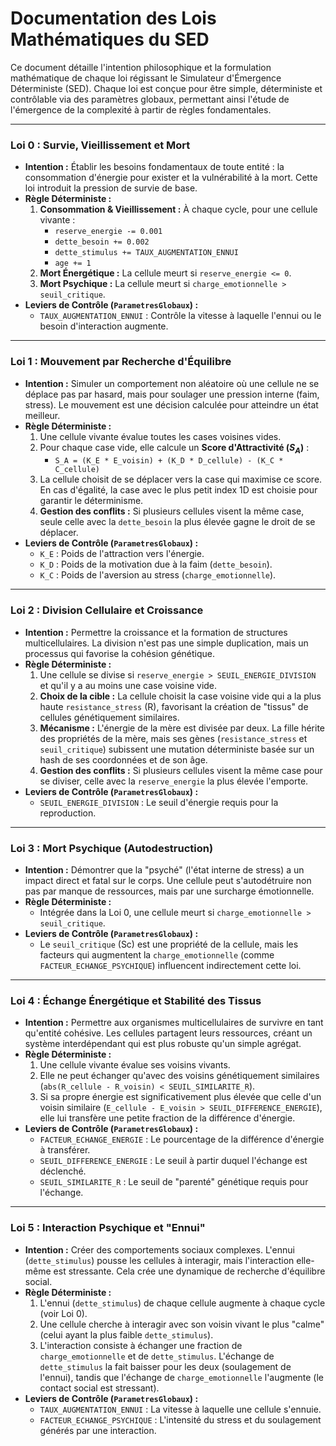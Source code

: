 # Documentation des Lois Mathématiques du SED

Ce document détaille l'intention philosophique et la formulation mathématique de chaque loi régissant le Simulateur d'Émergence Déterministe (SED). Chaque loi est conçue pour être simple, déterministe et contrôlable via des paramètres globaux, permettant ainsi l'étude de l'émergence de la complexité à partir de règles fondamentales.

---

### Loi 0 : Survie, Vieillissement et Mort

*   **Intention :** Établir les besoins fondamentaux de toute entité : la consommation d'énergie pour exister et la vulnérabilité à la mort. Cette loi introduit la pression de survie de base.
*   **Règle Déterministe :**
    1.  **Consommation & Vieillissement :** À chaque cycle, pour une cellule vivante :
        *   `reserve_energie -= 0.001`
        *   `dette_besoin += 0.002`
        *   `dette_stimulus += TAUX_AUGMENTATION_ENNUI`
        *   `age += 1`
    2.  **Mort Énergétique :** La cellule meurt si `reserve_energie <= 0`.
    3.  **Mort Psychique :** La cellule meurt si `charge_emotionnelle > seuil_critique`.
*   **Leviers de Contrôle (`ParametresGlobaux`) :**
    *   `TAUX_AUGMENTATION_ENNUI` : Contrôle la vitesse à laquelle l'ennui ou le besoin d'interaction augmente.

---

### Loi 1 : Mouvement par Recherche d'Équilibre

*   **Intention :** Simuler un comportement non aléatoire où une cellule ne se déplace pas par hasard, mais pour soulager une pression interne (faim, stress). Le mouvement est une décision calculée pour atteindre un état meilleur.
*   **Règle Déterministe :**
    1.  Une cellule vivante évalue toutes les cases voisines vides.
    2.  Pour chaque case vide, elle calcule un **Score d'Attractivité ($S_A$)** :
        *   `S_A = (K_E * E_voisin) + (K_D * D_cellule) - (K_C * C_cellule)`
    3.  La cellule choisit de se déplacer vers la case qui maximise ce score. En cas d'égalité, la case avec le plus petit index 1D est choisie pour garantir le déterminisme.
    4.  **Gestion des conflits :** Si plusieurs cellules visent la même case, seule celle avec la `dette_besoin` la plus élevée gagne le droit de se déplacer.
*   **Leviers de Contrôle (`ParametresGlobaux`) :**
    *   `K_E` : Poids de l'attraction vers l'énergie.
    *   `K_D` : Poids de la motivation due à la faim (`dette_besoin`).
    *   `K_C` : Poids de l'aversion au stress (`charge_emotionnelle`).

---

### Loi 2 : Division Cellulaire et Croissance

*   **Intention :** Permettre la croissance et la formation de structures multicellulaires. La division n'est pas une simple duplication, mais un processus qui favorise la cohésion génétique.
*   **Règle Déterministe :**
    1.  Une cellule se divise si `reserve_energie > SEUIL_ENERGIE_DIVISION` et qu'il y a au moins une case voisine vide.
    2.  **Choix de la cible :** La cellule choisit la case voisine vide qui a la plus haute `resistance_stress` (R), favorisant la création de "tissus" de cellules génétiquement similaires.
    3.  **Mécanisme :** L'énergie de la mère est divisée par deux. La fille hérite des propriétés de la mère, mais ses gènes (`resistance_stress` et `seuil_critique`) subissent une mutation déterministe basée sur un hash de ses coordonnées et de son âge.
    4.  **Gestion des conflits :** Si plusieurs cellules visent la même case pour se diviser, celle avec la `reserve_energie` la plus élevée l'emporte.
*   **Leviers de Contrôle (`ParametresGlobaux`) :**
    *   `SEUIL_ENERGIE_DIVISION` : Le seuil d'énergie requis pour la reproduction.

---

### Loi 3 : Mort Psychique (Autodestruction)

*   **Intention :** Démontrer que la "psyché" (l'état interne de stress) a un impact direct et fatal sur le corps. Une cellule peut s'autodétruire non pas par manque de ressources, mais par une surcharge émotionnelle.
*   **Règle Déterministe :**
    *   Intégrée dans la Loi 0, une cellule meurt si `charge_emotionnelle > seuil_critique`.
*   **Leviers de Contrôle (`ParametresGlobaux`) :**
    *   Le `seuil_critique` (Sc) est une propriété de la cellule, mais les facteurs qui augmentent la `charge_emotionnelle` (comme `FACTEUR_ECHANGE_PSYCHIQUE`) influencent indirectement cette loi.

---

### Loi 4 : Échange Énergétique et Stabilité des Tissus

*   **Intention :** Permettre aux organismes multicellulaires de survivre en tant qu'entité cohésive. Les cellules partagent leurs ressources, créant un système interdépendant qui est plus robuste qu'un simple agrégat.
*   **Règle Déterministe :**
    1.  Une cellule vivante évalue ses voisins vivants.
    2.  Elle ne peut échanger qu'avec des voisins génétiquement similaires (`abs(R_cellule - R_voisin) < SEUIL_SIMILARITE_R`).
    3.  Si sa propre énergie est significativement plus élevée que celle d'un voisin similaire (`E_cellule - E_voisin > SEUIL_DIFFERENCE_ENERGIE`), elle lui transfère une petite fraction de la différence d'énergie.
*   **Leviers de Contrôle (`ParametresGlobaux`) :**
    *   `FACTEUR_ECHANGE_ENERGIE` : Le pourcentage de la différence d'énergie à transférer.
    *   `SEUIL_DIFFERENCE_ENERGIE` : Le seuil à partir duquel l'échange est déclenché.
    *   `SEUIL_SIMILARITE_R` : Le seuil de "parenté" génétique requis pour l'échange.

---

### Loi 5 : Interaction Psychique et "Ennui"

*   **Intention :** Créer des comportements sociaux complexes. L'ennui (`dette_stimulus`) pousse les cellules à interagir, mais l'interaction elle-même est stressante. Cela crée une dynamique de recherche d'équilibre social.
*   **Règle Déterministe :**
    1.  L'ennui (`dette_stimulus`) de chaque cellule augmente à chaque cycle (voir Loi 0).
    2.  Une cellule cherche à interagir avec son voisin vivant le plus "calme" (celui ayant la plus faible `dette_stimulus`).
    3.  L'interaction consiste à échanger une fraction de `charge_emotionnelle` et de `dette_stimulus`. L'échange de `dette_stimulus` la fait baisser pour les deux (soulagement de l'ennui), tandis que l'échange de `charge_emotionnelle` l'augmente (le contact social est stressant).
*   **Leviers de Contrôle (`ParametresGlobaux`) :**
    *   `TAUX_AUGMENTATION_ENNUI` : La vitesse à laquelle une cellule s'ennuie.
    *   `FACTEUR_ECHANGE_PSYCHIQUE` : L'intensité du stress et du soulagement générés par une interaction.